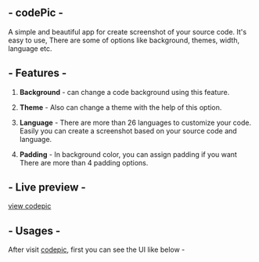 ## - codePic -
A simple and beautiful app for create screenshot of your source code. It's easy to use, There are some of options like background, themes, width, language etc.

## - Features -
1. **Background** - can change a code background using this feature.
2. **Theme** - Also can change a theme with the help of this option.
3. **Language** - There are more than 26 languages to customize your code. Easily you can create a screenshot based on your source code and language.

4. **Padding** - In background color, you can assign padding if you want There are more than 4 padding options.

## - Live preview -
[view codepic](https://codepic.vercel.app)

## - Usages -
After visit [codepic](https://codepic.vercel.app), first you can see the UI like below -

[](https://i.ibb.co/3Fcr96N/fiirst.png)

